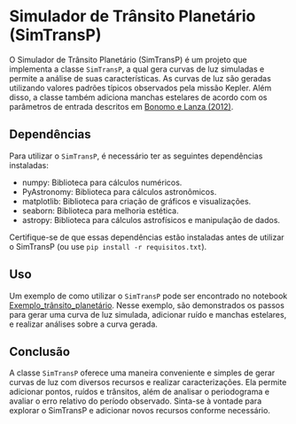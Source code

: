 # Simulador de Trânsito Planetário (SimTransP)

O Simulador de Trânsito Planetário (SimTransP) é um projeto que implementa a classe `SimTransP`, a qual gera curvas de luz simuladas e permite a análise de suas características. As curvas de luz são geradas utilizando valores padrões típicos observados pela missão Kepler. Além disso, a classe também adiciona manchas estelares de acordo com os parâmetros de entrada descritos em [Bonomo e Lanza (2012)](https://www.aanda.org/articles/aa/abs/2012/11/aa19999-12/aa19999-12.html).

## Dependências

Para utilizar o `SimTransP`, é necessário ter as seguintes dependências instaladas:

- numpy: Biblioteca para cálculos numéricos.
- PyAstronomy: Biblioteca para cálculos astronômicos.
- matplotlib: Biblioteca para criação de gráficos e visualizações.
- seaborn: Biblioteca para melhoria estética.
- astropy: Biblioteca para cálculos astrofísicos e manipulação de dados.

Certifique-se de que essas dependências estão instaladas antes de utilizar o SimTransP (ou use `pip install -r requisitos.txt`).

## Uso

Um exemplo de como utilizar o `SimTransP` pode ser encontrado no notebook [Exemplo_trânsito_planetário](https://github.com/SarahBarbosa/SimTransP/blob/main/Exemplo_tr%C3%A2nsito_planet%C3%A1rio.ipynb). Nesse exemplo, são demonstrados os passos para gerar uma curva de luz simulada, adicionar ruído e manchas estelares, e realizar análises sobre a curva gerada.

## Conclusão

A classe `SimTransP` oferece uma maneira conveniente e simples de gerar curvas de luz com diversos recursos e realizar caracterizações. Ela permite adicionar pontos, ruídos e trânsitos, além de analisar o periodograma e avaliar o erro relativo do período observado. Sinta-se à vontade para explorar o SimTransP e adicionar novos recursos conforme necessário.

